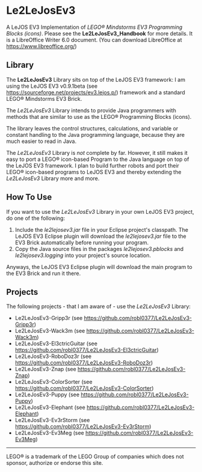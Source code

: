 # Le2LeJosEv3
A LeJOS EV3 Implementation of _LEGO® Mindstorms EV3 Programming Blocks (icons)_.
Please see the **Le2LeJosEv3_Handbook** for more details. It is a LibreOffice Writer 6.0 document. (You can download LibreOffice at https://www.libreoffice.org/)

## Library
The **Le2LeJosEv3** Library sits on top of the LeJOS EV3 framework: I am using the LeJOS EV3 v0.9.1beta (see https://sourceforge.net/projects/ev3.lejos.p/) framework and a standard LEGO® Mindstorms EV3 Brick.

The _Le2LeJosEv3_ Library intends to provide Java programmers with methods that are similar to use as the LEGO® Programming Blocks (icons).

The library leaves the control structures, calculations, and variable or constant handling to the Java programming language, because they are much easier to read in Java.

The _Le2LeJosEv3_ Library is _not_ complete by far.
However, it still makes it easy to port a LEGO® icon-based Program to the Java language on top of the LeJOS EV3 framework. 
I plan to build further robots and port their LEGO® icon-based programs to LeJOS EV3 and thereby extending the _Le2LeJosEv3_ Library more and more.

## How To Use
If you want to use the _Le2LeJosEv3_ Library in your own LeJOS EV3 project, do one of the following:
1. Include the _le2lejosev3.jar_ file in your Eclipse project's classpath. The LeJOS EV3 Eclipse plugin will download the _le2lejosev3.jar_ file to the EV3 Brick automatically before running your program.
2. Copy the Java source files in the packages _le2lejosev3.pblocks_ and _le2lejosev3.logging_ into your project's source location.

Anyways, the LeJOS EV3 Eclipse plugin will download the main program to the EV3 Brick and run it there.

## Projects
The following projects - that I am aware of - use the _Le2LeJosEv3_ Library:
- Le2LeJosEv3-Gripp3r (see https://github.com/robl0377/Le2LeJosEv3-Gripp3r)
- Le2LeJosEv3-Wack3m (see https://github.com/robl0377/Le2LeJosEv3-Wack3m)
- Le2LeJosEv3-El3ctricGuitar (see https://github.com/robl0377/Le2LeJosEv3-El3ctricGuitar)
- Le2LeJosEv3-RoboDoz3r (see https://github.com/robl0377/Le2LeJosEv3-RoboDoz3r)
- Le2LeJosEv3-Znap (see https://github.com/robl0377/Le2LeJosEv3-Znap)
- Le2LeJosEv3-ColorSorter (see https://github.com/robl0377/Le2LeJosEv3-ColorSorter)
- Le2LeJosEv3-Puppy (see https://github.com/robl0377/Le2LeJosEv3-Puppy)
- Le2LeJosEv3-Elephant (see https://github.com/robl0377/Le2LeJosEv3-Elephant)
- Le2LeJosEv3-Ev3rStorm (see https://github.com/robl0377/Le2LeJosEv3-Ev3rStorm)
- Le2LeJosEv3-Ev3Meg (see https://github.com/robl0377/Le2LeJosEv3-Ev3Meg)

---
LEGO® is a trademark of the LEGO Group of companies which does not sponsor, authorize or endorse this site.
